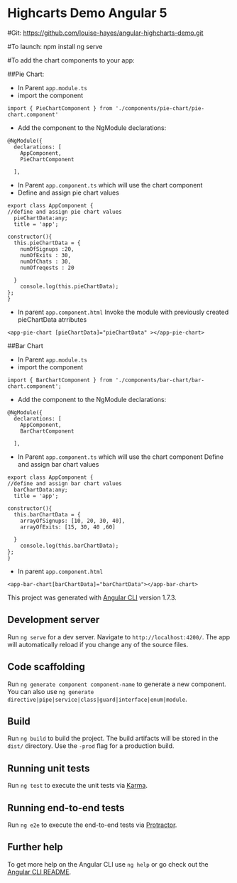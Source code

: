 # Highcarts Demo Angular 5

#Git: https://github.com/louise-hayes/angular-highcharts-demo.git

#To launch: 
npm install 
ng serve

#To add the chart components to your app:

##Pie Chart:

- In Parent ```app.module.ts``` 
- import the component

```
import { PieChartComponent } from './components/pie-chart/pie-chart.component'
```

- Add the component to the NgModule declarations:
```
@NgModule({
  declarations: [
    AppComponent,
    PieChartComponent
    
  ],
```


- In Parent ```app.component.ts``` which will use the chart component
- Define and assign pie chart values
```
export class AppComponent {
//define and assign pie chart values
  pieChartData:any;
  title = 'app';

constructor(){
  this.pieChartData = {
    numOfSignups :20,
    numOfExits : 30,
    numOfChats : 30,
    numOfreqests : 20
  
  }
    console.log(this.pieChartData);
};
}
```

- In parent ```app.component.html```
Invoke the module with previously created pieChartData atrributes

```
<app-pie-chart [pieChartData]="pieChartData" ></app-pie-chart>
```


##Bar Chart

- In Parent ```app.module.ts``` 
- import the component

```
import { BarChartComponent } from './components/bar-chart/bar-chart.component';

```
- Add the component to the NgModule declarations:

```
@NgModule({
  declarations: [
    AppComponent,
    BarChartComponent
    
  ],
```


- In Parent ```app.component.ts``` which will use the chart component
Define and assign bar chart values

```
export class AppComponent {
//define and assign bar chart values
  barChartData:any;
  title = 'app';

constructor(){
  this.barChartData = {
    arrayOfSignups: [10, 20, 30, 40],
    arrayOfExits: [15, 30, 40 ,60]

  }
    console.log(this.barChartData);
};
}
```
- In parent ```app.component.html```
```
<app-bar-chart[barChartData]="barChartData"></app-bar-chart> 

```















This project was generated with [Angular CLI](https://github.com/angular/angular-cli) version 1.7.3.

## Development server

Run `ng serve` for a dev server. Navigate to `http://localhost:4200/`. The app will automatically reload if you change any of the source files.

## Code scaffolding

Run `ng generate component component-name` to generate a new component. You can also use `ng generate directive|pipe|service|class|guard|interface|enum|module`.

## Build

Run `ng build` to build the project. The build artifacts will be stored in the `dist/` directory. Use the `-prod` flag for a production build.

## Running unit tests

Run `ng test` to execute the unit tests via [Karma](https://karma-runner.github.io).

## Running end-to-end tests

Run `ng e2e` to execute the end-to-end tests via [Protractor](http://www.protractortest.org/).

## Further help

To get more help on the Angular CLI use `ng help` or go check out the [Angular CLI README](https://github.com/angular/angular-cli/blob/master/README.md).
